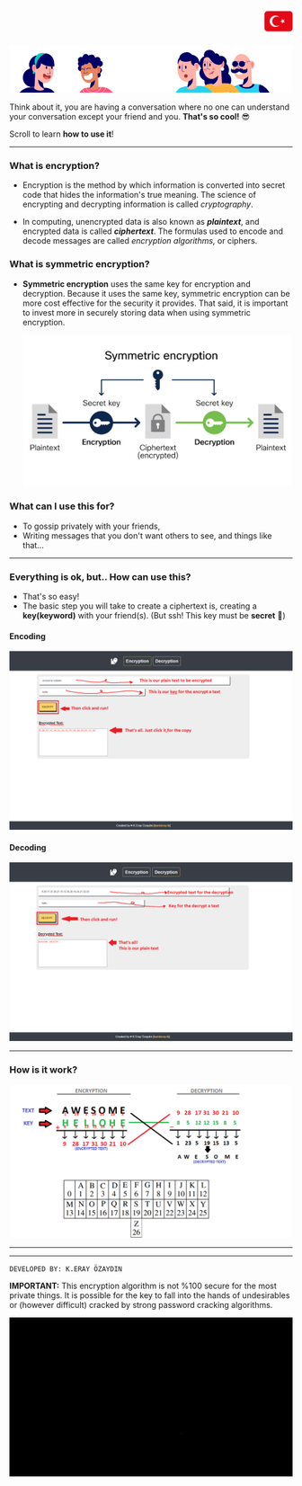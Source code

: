<p align="right"><a href="/docs/README-TR.md"><img src="/docs/flag-tr.png" alt="TR" width="50" height="50"></a></p>

![Cryptography](/img/talk.png)

Think about it, you are having a conversation where no one can understand your conversation except your friend and you. **That's so cool!** 😎

Scroll to learn **how to use it**!

---


### What is encryption?

- Encryption is the method by which information is converted into secret code that hides the information's true meaning. The science of encrypting and decrypting information is called _cryptography_.

- In computing, unencrypted data is also known as **_plaintext_**, and encrypted data is called **_ciphertext_**. The formulas used to encode and decode messages are called _encryption algorithms,_ or ciphers.


### What is **symmetric encryption**?

- **Symmetric encryption** uses the same key for encryption and decryption. Because it uses the same key, symmetric encryption can be more cost effective for the security it provides. That said, it is important to invest more in securely storing data when using symmetric encryption.

	![Cryptography](/img/symmetricencryption.png)


### What can I use this for?

- To gossip privately with your friends,
- Writing messages that you don't want others to see, and things like that...

---

### Everything is ok, but.. How can use this?

- That's so easy!
- The basic step you will take to create a ciphertext is, creating a **key(keyword)** with your friend(s). (But ssh! This key must be **secret** 🤫)

#### Encoding

![Cryptography](/img/ENG-1.png)

#### Decoding

![Cryptography](/img/ENG-2.png)

---

### How is it work?

![Cryptography](/img/howitswork.png)

---
---
	DEVELOPED BY: K.ERAY ÖZAYDIN

**IMPORTANT:** This encryption algorithm is not %100 secure for the most private things. It is possible for the key to fall into the hands of undesirables or (however difficult) cracked by strong password cracking algorithms.

![Cryptography](/img/AELogo.gif)
